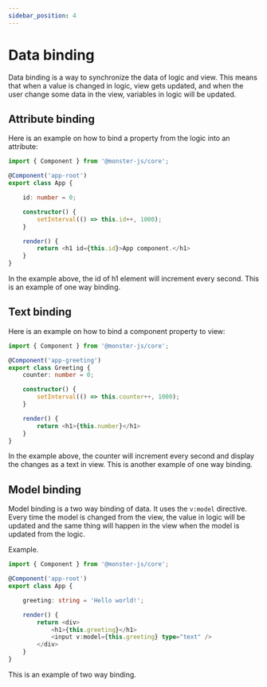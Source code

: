```yaml
---
sidebar_position: 4
---
```


# Data binding

Data binding is a way to synchronize the data of logic and view.
This means that when a value is changed in logic, view gets updated, and when the user change some data in the view, variables in logic will be updated.

## Attribute binding

Here is an example on how to bind a property from the logic into an attribute:

```typescript
import { Component } from '@monster-js/core';

@Component('app-root')
export class App {

    id: number = 0;

    constructor() {
        setInterval(() => this.id++, 1000);
    }

    render() {
        return <h1 id={this.id}>App component.</h1>
    }
}
```

In the example above, the id of h1 element will increment every second.
This is an example of one way binding.

## Text binding

Here is an example on how to bind a component property to view:

```typescript
import { Component } from '@monster-js/core';

@Component('app-greeting')
export class Greeting {
    counter: number = 0;

    constructor() {
        setInterval(() => this.counter++, 1000);
    }

    render() {
        return <h1>{this.number}</h1>
    }
}
```

In the example above, the counter will increment every second and display the changes as a text in view.
This is another example of one way binding.

## Model binding

Model binding is a two way binding of data.
It uses the `v:model` directive.
Every time the model is changed from the view, the value in logic will be updated and the same thing will happen in the view when the model is updated from the logic.

Example.

```typescript
import { Component } from '@monster-js/core';

@Component('app-root')
export class App {

    greeting: string = 'Hello world!';

    render() {
        return <div>
            <h1>{this.greeting}</h1>
            <input v:model={this.greeting} type="text" />
        </div>
    }
}
```

This is an example of two way binding.